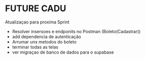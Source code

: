 # FUTURE CADU

Atualizaçao para proxima Sprint <br>
 - Resolver insersoes e endponits no Postman (Boleto(Cadastrar))
 - add dependencia de autenticação
 - Arrumar uns metodos do boleto
 - terminar todas as telas
 - ver migraçao de banco de dados para o supabase
